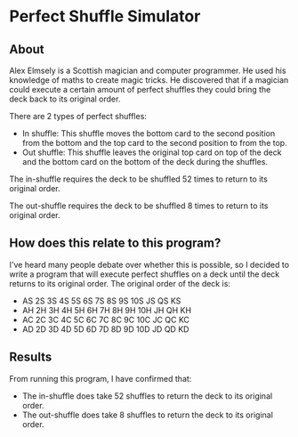 # Perfect Shuffle Simulator

## About
Alex Elmsely is a Scottish magician and computer programmer. He used his knowledge of maths 
to create magic tricks. He discovered that if a magician could execute a certain amount of 
perfect shuffles  they could bring the deck back to its original order.

There are 2 types of perfect shuffles:
- In shuffle: This shuffle moves the bottom card to the second position from the bottom and the top card to the second position to from the top.
- Out shuffle: This shuffle leaves the original top card on top of the deck and the bottom card on the bottom of the deck during the shuffles.

The in-shuffle requires the deck to be shuffled 52 times to return to its original order.

The out-shuffle requires the deck to be shuffled 8 times to return to its original order.

## How does this relate to this program?
I've heard many people debate over whether this is possible, so I decided to write a program 
that will execute perfect shuffles on a deck until the deck returns to its original order.
The original order of the deck is:

- AS 2S 3S 4S 5S 6S 7S 8S 9S 10S JS QS KS
- AH 2H 3H 4H 5H 6H 7H 8H 9H 10H JH QH KH
- AC 2C 3C 4C 5C 6C 7C 8C 9C 10C JC QC KC
- AD 2D 3D 4D 5D 6D 7D 8D 9D 10D JD QD KD

## Results
From running this program, I have confirmed that:
- The in-shuffle does take 52 shuffles to return the deck to its original order.
- The out-shuffle does take 8 shuffles to return the deck to its original order.